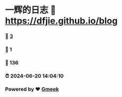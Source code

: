 # 一辉的日志 :link: https://dfjie.github.io/blog 
### :page_facing_up: [3](https://dfjie.github.io/blog/tag.html) 
### :speech_balloon: 1 
### :hibiscus: 136 
### :alarm_clock: 2024-06-20 14:04:10 
### Powered by :heart: [Gmeek](https://github.com/Meekdai/Gmeek)
